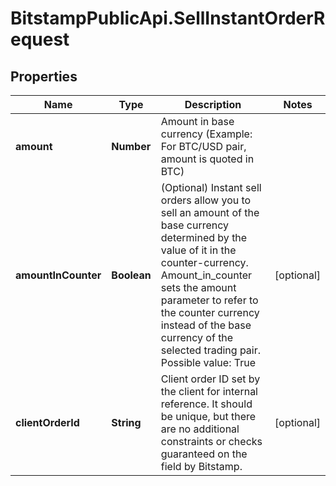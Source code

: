 # BitstampPublicApi.SellInstantOrderRequest

## Properties

Name | Type | Description | Notes
------------ | ------------- | ------------- | -------------
**amount** | **Number** | Amount in base currency (Example: For BTC/USD pair, amount is quoted in BTC) | 
**amountInCounter** | **Boolean** | (Optional) Instant sell orders allow you to sell an amount of the base currency determined by the value of it in the counter-currency. Amount_in_counter sets the amount parameter to refer to the counter currency instead of the base currency of the selected trading pair. Possible value: True | [optional] 
**clientOrderId** | **String** | Client order ID set by the client for internal reference. It should be unique, but there are no additional constraints or checks guaranteed on the field by Bitstamp. | [optional] 


